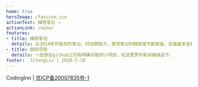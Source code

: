 ```yaml
---
home: true
heroImage: /favicon.ico
actionText: 编程笔记 →
actionLink: /note/
features:
- title: 编程笔记
  details: 从2014年开始写的笔记，时间跨度大，我写笔记的精简度不断提高，后面基本全都是只写了功能和知识点的罗列，没有任何描述性的东西，主要用来在写代码的时候进行功能查询~
- title: 我的项目
  details: 一些放在github上的有明确功能的小项目，在这里罗列和详细描述下。
footer:  JiYangLin | 2020-7-10
---
```

CodingInn |  [京ICP备20007835号-1](http://beian.miit.gov.cn/)